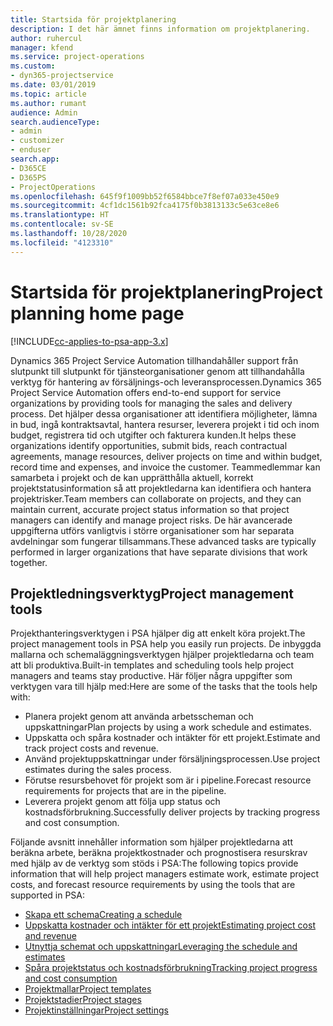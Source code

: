 ```yaml
---
title: Startsida för projektplanering
description: I det här ämnet finns information om projektplanering.
author: ruhercul
manager: kfend
ms.service: project-operations
ms.custom:
- dyn365-projectservice
ms.date: 03/01/2019
ms.topic: article
ms.author: rumant
audience: Admin
search.audienceType:
- admin
- customizer
- enduser
search.app:
- D365CE
- D365PS
- ProjectOperations
ms.openlocfilehash: 645f9f1009bb52f6584bbce7f8ef07a033e450e9
ms.sourcegitcommit: 4cf1dc1561b92fca4175f0b3813133c5e63ce8e6
ms.translationtype: HT
ms.contentlocale: sv-SE
ms.lasthandoff: 10/28/2020
ms.locfileid: "4123310"
---
```

# <a name="project-planning-home-page"></a><span data-ttu-id="3077a-103">Startsida för projektplanering</span><span class="sxs-lookup"><span data-stu-id="3077a-103">Project planning home page</span></span>

[!INCLUDE[cc-applies-to-psa-app-3.x](../includes/cc-applies-to-psa-app-3x.md)]

<span data-ttu-id="3077a-104">Dynamics 365 Project Service Automation tillhandahåller support från slutpunkt till slutpunkt för tjänsteorganisationer genom att tillhandahålla verktyg för hantering av försäljnings-och leveransprocessen.</span><span class="sxs-lookup"><span data-stu-id="3077a-104">Dynamics 365 Project Service Automation offers end-to-end support for service organizations by providing tools for managing the sales and delivery process.</span></span> <span data-ttu-id="3077a-105">Det hjälper dessa organisationer att identifiera möjligheter, lämna in bud, ingå kontraktsavtal, hantera resurser, leverera projekt i tid och inom budget, registrera tid och utgifter och fakturera kunden.</span><span class="sxs-lookup"><span data-stu-id="3077a-105">It helps these organizations identify opportunities, submit bids, reach contractual agreements, manage resources, deliver projects on time and within budget, record time and expenses, and invoice the customer.</span></span> <span data-ttu-id="3077a-106">Teammedlemmar kan samarbeta i projekt och de kan upprätthålla aktuell, korrekt projektstatusinformation så att projektledarna kan identifiera och hantera projektrisker.</span><span class="sxs-lookup"><span data-stu-id="3077a-106">Team members can collaborate on projects, and they can maintain current, accurate project status information so that project managers can identify and manage project risks.</span></span> <span data-ttu-id="3077a-107">De här avancerade uppgifterna utförs vanligtvis i större organisationer som har separata avdelningar som fungerar tillsammans.</span><span class="sxs-lookup"><span data-stu-id="3077a-107">These advanced tasks are typically performed in larger organizations that have separate divisions that work together.</span></span>

## <a name="project-management-tools"></a><span data-ttu-id="3077a-108">Projektledningsverktyg</span><span class="sxs-lookup"><span data-stu-id="3077a-108">Project management tools</span></span>

<span data-ttu-id="3077a-109">Projekthanteringsverktygen i PSA hjälper dig att enkelt köra projekt.</span><span class="sxs-lookup"><span data-stu-id="3077a-109">The project management tools in PSA help you easily run projects.</span></span> <span data-ttu-id="3077a-110">De inbyggda mallarna och schemaläggningsverktygen hjälper projektledarna och team att bli produktiva.</span><span class="sxs-lookup"><span data-stu-id="3077a-110">Built-in templates and scheduling tools help project managers and teams stay productive.</span></span> <span data-ttu-id="3077a-111">Här följer några uppgifter som verktygen vara till hjälp med:</span><span class="sxs-lookup"><span data-stu-id="3077a-111">Here are some of the tasks that the tools help with:</span></span>

- <span data-ttu-id="3077a-112">Planera projekt genom att använda arbetsscheman och uppskattningar</span><span class="sxs-lookup"><span data-stu-id="3077a-112">Plan projects by using a work schedule and estimates.</span></span>
- <span data-ttu-id="3077a-113">Uppskatta och spåra kostnader och intäkter för ett projekt.</span><span class="sxs-lookup"><span data-stu-id="3077a-113">Estimate and track project costs and revenue.</span></span>
- <span data-ttu-id="3077a-114">Använd projektuppskattningar under försäljningsprocessen.</span><span class="sxs-lookup"><span data-stu-id="3077a-114">Use project estimates during the sales process.</span></span>
- <span data-ttu-id="3077a-115">Förutse resursbehovet för projekt som är i pipeline.</span><span class="sxs-lookup"><span data-stu-id="3077a-115">Forecast resource requirements for projects that are in the pipeline.</span></span>
- <span data-ttu-id="3077a-116">Leverera projekt genom att följa upp status och kostnadsförbrukning.</span><span class="sxs-lookup"><span data-stu-id="3077a-116">Successfully deliver projects by tracking progress and cost consumption.</span></span>

<span data-ttu-id="3077a-117">Följande avsnitt innehåller information som hjälper projektledarna att beräkna arbete, beräkna projektkostnader och prognostisera resurskrav med hjälp av de verktyg som stöds i PSA:</span><span class="sxs-lookup"><span data-stu-id="3077a-117">The following topics provide information that will help project managers estimate work, estimate project costs, and forecast resource requirements by using the tools that are supported in PSA:</span></span>

- [<span data-ttu-id="3077a-118">Skapa ett schema</span><span class="sxs-lookup"><span data-stu-id="3077a-118">Creating a schedule</span></span>](project-creating.md)
- [<span data-ttu-id="3077a-119">Uppskatta kostnader och intäkter för ett projekt</span><span class="sxs-lookup"><span data-stu-id="3077a-119">Estimating project cost and revenue</span></span>](project-estimating.md)
- [<span data-ttu-id="3077a-120">Utnyttja schemat och uppskattningar</span><span class="sxs-lookup"><span data-stu-id="3077a-120">Leveraging the schedule and estimates</span></span>](project-leveraging.md)
- [<span data-ttu-id="3077a-121">Spåra projektstatus och kostnadsförbrukning</span><span class="sxs-lookup"><span data-stu-id="3077a-121">Tracking project progress and cost consumption</span></span>](project-tracking.md)
- [<span data-ttu-id="3077a-122">Projektmallar</span><span class="sxs-lookup"><span data-stu-id="3077a-122">Project templates</span></span>](project-templates.md)
- [<span data-ttu-id="3077a-123">Projektstadier</span><span class="sxs-lookup"><span data-stu-id="3077a-123">Project stages</span></span>](project-stages.md)
- [<span data-ttu-id="3077a-124">Projektinställningar</span><span class="sxs-lookup"><span data-stu-id="3077a-124">Project settings</span></span>](project-settings.md)
